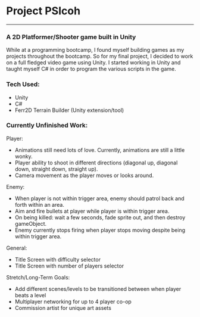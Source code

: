 # Project PSIcoh
-----------
### A 2D Platformer/Shooter game built in Unity
While at a programming bootcamp, I found myself building games as my projects throughout the bootcamp. So for my final project, I decided to work on a full fledged video game using Unity. I started working in Unity and taught myself C# in order to program the various scripts in the game.

### Tech Used:
- Unity
- C#
- Ferr2D Terrain Builder (Unity extension/tool)

### Currently Unfinished Work:
Player:
- Animations still need lots of love. Currently, animations are still a little wonky.
- Player ability to shoot in different directions (diagonal up, diagonal down, straight down, straight up).
- Camera movement as the player moves or looks around.

Enemy:
- When player is not within trigger area, enemy should patrol back and forth within an area.
- Aim and fire bullets at player while player is within trigger area.
- On being killed: wait a few seconds, fade sprite out, and then destroy gameObject.
- Enemy currently stops firing when player stops moving despite being within trigger area.

General:
- Title Screen with difficulty selector
- Title Screen with number of players selector

Stretch/Long-Term Goals:
- Add different scenes/levels to be transitioned between when player beats a level
- Multiplayer networking for up to 4 player co-op
- Commission artist for unique art assets
